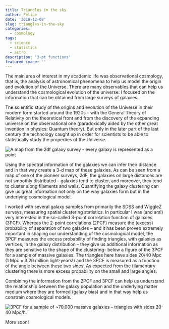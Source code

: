 ```yaml
---
title: Triangles in the sky
author: Felipe
date: '2018-12-09'
slug: triangles-in-the-sky
categories:
  - cosmology
tags: 
  - science
  - statistics
  - astro
description: '3-pt functions'
featured_image: ''
---
```


The main area of interest in my academic life was observational cosmology, that is, the analysis of astronomical phenomena to help us model the origin and evolution of the Universe. There are many observables that can help us understand the cosmological evolution of the universe: I focused on the information that can be obtained from large surveys of galaxies.

The scientific study of the origins and evolution of the Universe in their modern form started around the 1920s – with the General Theory of Relativity on the theoretical front and from the discovery of the expanding universe on the observational one (paradoxically aided by the other great invention in physics: Quantum theory). But only in the later part of the last century the technology caught up in order for scientists to be able to statistically study the properties of the Universe.


![A map from the 2df galaxy survey - every galaxy is represented as a point](/images/2dfnorth.png)

Using the spectral information of the galaxies we can infer their distance and in that way create a 3-d map of these galaxies. As can be seen from a map of one of the pioneer surveys, 2dF, the galaxies on large distances are not smoothly distributed – galaxies tend to cluster, and moreover, they tend to cluster along filaments and walls. Quantifying the galaxy clustering can give us great information not only on the way galaxies form but in the underlying cosmological model.

I worked with several galaxy samples from primarily the SDSS and WiggleZ surveys, measuring spatial clustering statistics. In particular I was (and am!) very interested in the so-called 3-point correlation function of galaxies (3PCF). Whereas the 2-point correlations (2PCF) measure the (excess) probability of separation of two galaxies – and it has been proven extremely important in shaping our understanding of the cosmological model, the 3PCF measures the excess probability of finding triangles, with galaxies as vertices, in the galaxy distribution – they give us additional information as they are sensitive to the shape of the clustering- below a figure of the 3PCF for  a sample of massive galaxies. The triangles  here have sides 20/40 Mpc (1 Mpc = 3.26 million light-years!)  and the 3PCF is measured as a function of the angle between these two sides. As expected from the filamentary clustering there is more excess probability on the small and large angles.

Combining the information from the 2PCF and 3PCF can help us understand the relationship between the galaxy population and the underlying matter medium where they are formed (galaxy bias) and in that way help us constrain cosmological models.


![3PCF for a sample of ~70,000 massive galaxies – triangles with sides 20-40 Mpc/h.](/images/3pcfexample.png)

More soon!